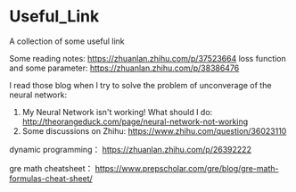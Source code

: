 # Useful_Link
A collection of some useful link

Some reading notes: https://zhuanlan.zhihu.com/p/37523664
                    loss function and some parameter: https://zhuanlan.zhihu.com/p/38386476

I read those blog when I try to solve the problem of unconverage of the neural network:
1. My Neural Network isn't working! What should I do: http://theorangeduck.com/page/neural-network-not-working
2. Some discussions on Zhihu: https://www.zhihu.com/question/36023110



dynamic programming： https://zhuanlan.zhihu.com/p/26392222

gre math cheatsheet： https://www.prepscholar.com/gre/blog/gre-math-formulas-cheat-sheet/
